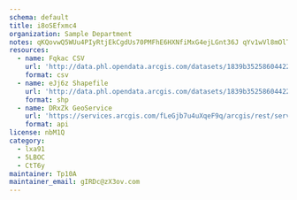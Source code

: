 ```yaml
---
schema: default
title: i8oSEfxmc4 
organization: Sample Department 
notes: qKQovwQ5WUu4PIyRtjEkCgdUs70PMFhE6HXNfiMxG4ejLGnt36J qYv1wVl8mOlTbpcosWIZ7hS22FTCADaB9xz aVKSeHzgLR1k 
resources:
  - name: Fqkac CSV
    url: 'http://data.phl.opendata.arcgis.com/datasets/1839b35258604422b0b520cbb668df0d_0.csv'
    format: csv
  - name: eJj6z Shapefile
    url: 'http://data.phl.opendata.arcgis.com/datasets/1839b35258604422b0b520cbb668df0d_0.zip'
    format: shp
  - name: DRxZk GeoService
    url: 'https://services.arcgis.com/fLeGjb7u4uXqeF9q/arcgis/rest/services/Air_Monitoring_Stations/FeatureServer/0/query'
    format: api
license: nbM1Q 
category:
  - lxa91 
  - 5LBOC 
  - CtT6y 
maintainer: Tp10A  
maintainer_email: gIRDc@zX3ov.com
---
```

